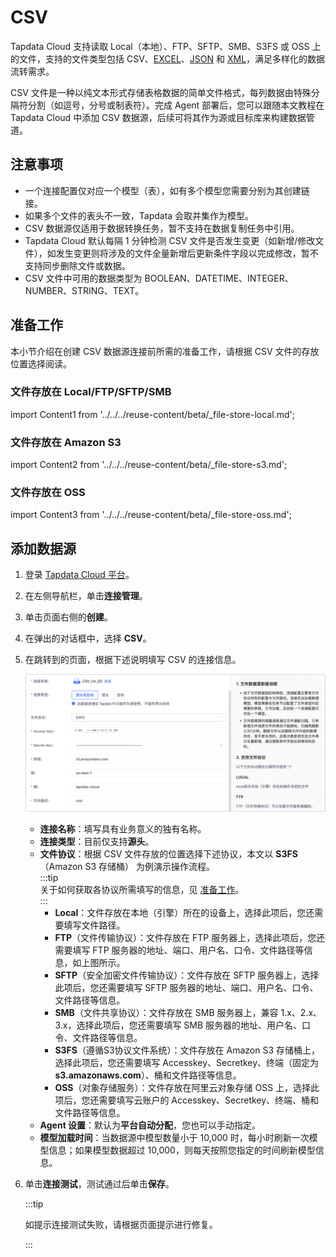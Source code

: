 # CSV

Tapdata Cloud 支持读取 Local（本地）、FTP、SFTP、SMB、S3FS 或 OSS 上的文件，支持的文件类型包括 CSV、[EXCEL](excel.md)、[JSON](json.md) 和 [XML](xml.md)，满足多样化的数据流转需求。

CSV 文件是一种以纯文本形式存储表格数据的简单文件格式，每列数据由特殊分隔符分割（如逗号，分号或制表符）。完成 Agent 部署后，您可以跟随本文教程在 Tapdata Cloud 中添加 CSV 数据源，后续可将其作为源或目标库来构建数据管道。

## 注意事项

- 一个连接配置仅对应一个模型（表），如有多个模型您需要分别为其创建链接。
- 如果多个文件的表头不一致，Tapdata 会取并集作为模型。
- CSV 数据源仅适用于数据转换任务，暂不支持在数据复制任务中引用。
- Tapdata Cloud 默认每隔 1 分钟检测 CSV 文件是否发生变更（如新增/修改文件），如发生变更则将涉及的文件全量新增后更新条件字段以完成修改，暂不支持同步删除文件或数据。
- CSV 文件中可用的数据类型为 BOOLEAN、DATETIME、INTEGER、NUMBER、STRING、TEXT。

## <span id="prerequisite">准备工作</span>

本小节介绍在创建 CSV 数据源连接前所需的准备工作，请根据 CSV 文件的存放位置选择阅读。

### 文件存放在 Local/FTP/SFTP/SMB

import Content1 from '../../../reuse-content/beta/_file-store-local.md';

<Content1 />


### 文件存放在 Amazon S3

import Content2 from '../../../reuse-content/beta/_file-store-s3.md';

<Content2 />


### 文件存放在 OSS


import Content3 from '../../../reuse-content/beta/_file-store-oss.md';

<Content3 />


## 添加数据源

1. 登录 [Tapdata Cloud 平台](https://cloud.tapdata.net/console/v3/)。

2. 在左侧导航栏，单击**连接管理**。

3. 单击页面右侧的**创建**。

4. 在弹出的对话框中，选择 **CSV**。

5. 在跳转到的页面，根据下述说明填写 CSV 的连接信息。

   ![连接 CSV](../../images/connect_csv.png)

   * **连接名称**：填写具有业务意义的独有名称。
   * **连接类型**：目前仅支持**源头**。
   * **文件协议**：根据 CSV 文件存放的位置选择下述协议，本文以 **S3FS**（Amazon S3 存储桶） 为例演示操作流程。     
     :::tip     
     关于如何获取各协议所需填写的信息，见 [准备工作](#prerequisite)。     
     :::
      * **Local**：文件存放在本地（引擎）所在的设备上，选择此项后，您还需要填写文件路径。
      * **FTP**（文件传输协议）：文件存放在 FTP 服务器上，选择此项后，您还需要填写 FTP 服务器的地址、端口、用户名、口令、文件路径等信息，如上图所示。
      * **SFTP**（安全加密文件传输协议）：文件存放在 SFTP 服务器上，选择此项后，您还需要填写 SFTP 服务器的地址、端口、用户名、口令、文件路径等信息。
      * **SMB**（文件共享协议）：文件存放在 SMB 服务器上，兼容 1.x、2.x、3.x，选择此项后，您还需要填写 SMB 服务器的地址、用户名、口令、文件路径等信息。
      * **S3FS**（遵循S3协议文件系统）：文件存放在 Amazon S3 存储桶上，选择此项后，您还需要填写 Accesskey、Secretkey、终端（固定为 **s3.amazonaws.com**）、桶和文件路径等信息。
      * **OSS**（对象存储服务）：文件存放在阿里云对象存储 OSS 上，选择此项后，您还需要填写云账户的 Accesskey、Secretkey、终端、桶和文件路径等信息。
   * **Agent 设置**：默认为**平台自动分配**，您也可以手动指定。
   * **模型加载时间**：当数据源中模型数量小于 10,000 时，每小时刷新一次模型信息；如果模型数据超过 10,000，则每天按照您指定的时间刷新模型信息。

6. 单击**连接测试**，测试通过后单击**保存**。

   :::tip

   如提示连接测试失败，请根据页面提示进行修复。

   :::

